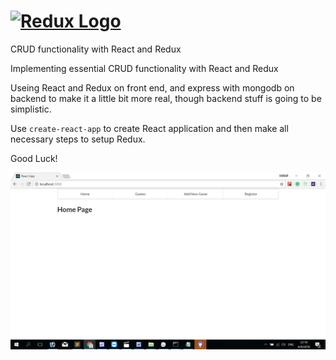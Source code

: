 # <a href='http://redux.js.org'><img src='https://camo.githubusercontent.com/f28b5bc7822f1b7bb28a96d8d09e7d79169248fc/687474703a2f2f692e696d6775722e636f6d2f4a65567164514d2e706e67' height='60' alt='Redux Logo' aria-label='Redux.js.org' /></a>
 

CRUD functionality with React and Redux

Implementing essential CRUD functionality with React and Redux

Useing React and Redux on front end, and express with mongodb on backend to make it a little bit more real, though backend stuff is going to be simplistic.

Use `create-react-app` to create React application and then make all necessary steps to setup Redux.


Good Luck!


![alt text](https://raw.githubusercontent.com/misheil/CRUD-React-Redux/master/public/project.gif)
